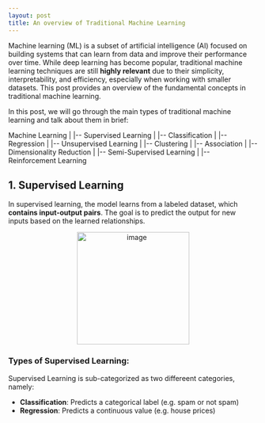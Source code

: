 ```yaml
---
layout: post
title: An overview of Traditional Machine Learning
---
```


Machine learning (ML) is a subset of artificial intelligence (AI) focused on building systems that can learn from data and improve their performance over time. While deep learning has become popular, traditional machine learning techniques are still **highly relevant** due to their simplicity, interpretability, and efficiency, especially when working with smaller datasets. This post provides an overview of the fundamental concepts in traditional machine learning.

In this post, we will go through the main types of traditional machine learning and talk about them in brief:


Machine Learning
     |
     |-- Supervised Learning
     |     |-- Classification
     |     |-- Regression
     |
     |-- Unsupervised Learning
     |     |-- Clustering
     |     |-- Association
     |     |-- Dimensionality Reduction
     |
     |-- Semi-Supervised Learning
     |
     |-- Reinforcement Learning


## 1. **Supervised Learning**
In supervised learning, the model learns from a labeled dataset, which **contains input-output pairs**. The goal is to predict the output for new inputs based on the learned relationships.

<center><img width="227" alt="image" src="https://github.com/user-attachments/assets/8faf0dcc-66ab-4e0d-a4f8-18dcc0749061"></center>

### Types of Supervised Learning:
Supervised Learning is sub-categorized as two differeent categories, namely:
- **Classification**: Predicts a categorical label (e.g. spam or not spam)
- **Regression**: Predicts a continuous value (e.g. house prices)
